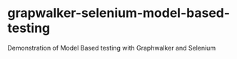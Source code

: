 # grapwalker-selenium-model-based-testing
Demonstration  of Model Based testing with Graphwalker and Selenium
